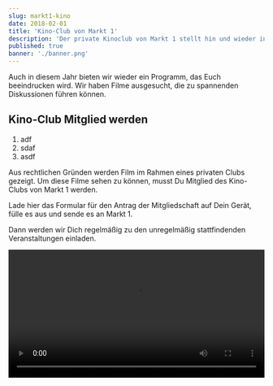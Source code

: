 ```yaml
---
slug: markt1-kino
date: 2018-02-01
title: 'Kino-Club von Markt 1'
description: 'Der private Kinoclub von Markt 1 stellt hin und wieder interessante Filme zur Diskussion'
published: true
banner: './banner.png'
---
```



Auch in diesem Jahr bieten wir wieder ein Programm, das Euch beeindrucken wird.
Wir haben Filme ausgesucht, die zu spannenden Diskussionen führen können.

## Kino-Club Mitglied werden

1. adf
2. sdaf
3. asdf

Aus rechtlichen Gründen werden Film im Rahmen eines privaten Clubs gezeigt.
Um diese Filme sehen zu können, musst Du Mitglied des Kino-Clubs von Markt 1 werden.

Lade hier das Formular für den Antrag der Mitgliedschaft auf Dein Gerät, fülle es aus und sende es an Markt 1.

Dann werden wir Dich regelmäßig zu den unregelmäßig stattfindenden Veranstaltungen einladen.

<video width="100%" height="auto">
<source src="/meinvideo.mp4" type="video/mp4"/>
</video>




